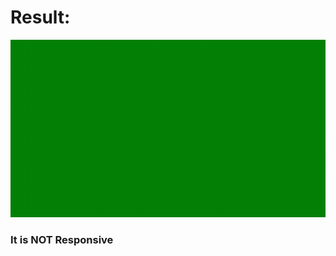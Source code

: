 # Result:


![result](https://github.com/KiaBoluki/youtube-cta/blob/master/result.gif?raw=true)


### It is NOT Responsive